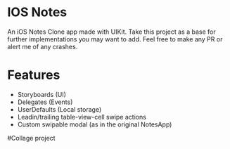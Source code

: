 # IOS Notes
An iOS Notes Clone app made with UIKit. Take this project as a base for further implementations you may want to add. Feel free to make any PR or alert me of any crashes.
# Features
- Storyboards (UI)
- Delegates (Events)
- UserDefaults (Local storage)
- Leadin/trailing table-view-cell swipe actions
- Custom swipable modal (as in the original NotesApp)

#Collage project
<br />
